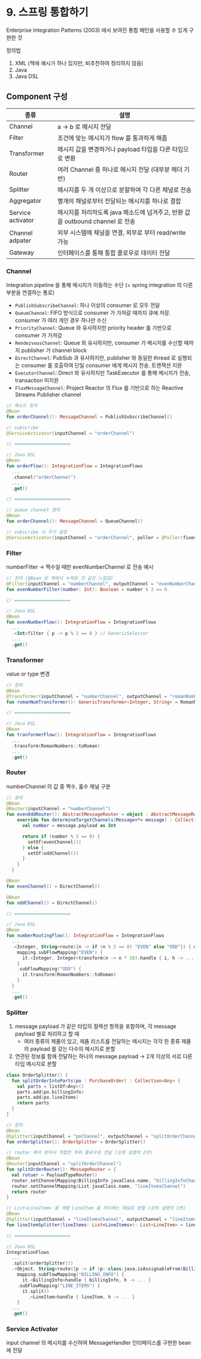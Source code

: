 # 9. 스프링 통합하기
Enterprise Integration Patterns (2003) 에서 보여진 통합 패턴을 사용할 수 있게 구현한 것

정의법
1. XML (책에 예시가 하나 있지만, 비추천하여 정리하지 않음)
2. Java
3. Java DSL

## Component 구성
| 종류 | 설명 |
| - | - |
| Channel | a -> b 로 메시지 전달 |
| Filter | 조건에 맞는 메시지가 flow 를 통과하게 해줌 |
| Transformer | 메시지 값을 변경하거나 payload 타입을 다른 타입으로 변환 |
| Router | 여러 Channel 중 하나로 메시지 전달 (대부분 헤더 기반) |
| Splitter | 메시지를 두 개 이상으로 분할하여 각 다른 채널로 전송 |
| Aggregator | 별개의 채널로부터 전달되는 메시지를 하나로 결합 |
| Service activator | 메시지를 처리하도록 java 메소드에 넘겨주고, 반환 값을 outbound channel 로 전송 |
| Channel adpater | 외부 시스템에 채널을 연결, 외부로 부터 read/write 가능 |
| Gateway | 인터페이스를 통해 통합 플로우로 데이터 전달 |

### Channel
Integration pipeline 을 통해 메시지가 이동하는 수단 (= spring integration 의 다른 부분을 연결하는 통로)

- `PublishSubscribeChannel`: 하나 이상의 consumer 로 모두 전달
- `QueueChannel`: FIFO 방식으로 consumer 가 가져갈 때까지 큐에 저장. consumer 가 여러 개인 경우 하나만 수신
- `PriorityChannel`: Queue 와 유사하지만 priority header 를 기반으로 consumer 가 가져감
- `RendezvousChannel`: Queue 와 유사하지만, consumer 가 메시지를 수신할 때까지 publisher 가 channel block
- `DirectChannel`: PubSub 과 유사하지만, publisher 와 동일한 thread 로 실행되는 consumer 를 호출하여 단일 consumer 에게 메시지 전송. 트랜잭션 지원
- `ExecutorChannel`: Direct 와 유사하지만 TaskExecutor 를 통해 메시지가 전송, transaction 미지원
- `FluxMessageChannel`: Project Reactor 의 Flux 를 기반으로 하는 Reactive Streams Publisher channel

```kotlin
// 메소드 정의
@Bean
fun orderChannel(): MessageChannel = PublishSubscribeChannel()

// subscribe
@ServiceActivator(inputChannel = "orderChannel")

// =====================

// Java DSL
@Bean
fun orderFlow(): IntegrationFlow = IntegrationFlows
  ...
  .channel("orderChannel")
  ...
  .get()

// =====================

// queue channel 정의
@Bean
fun orderChannel(): MessageChannel = QueueChannel()

// subscribe 시 주기 설정
@ServiceActivator(inputChannel = "orderChannel", poller = @Poller(fixedRate = "1000"))
```

### Filter
numberFilter -> 짝수일 때만 evenNumberChannel 로 전송 예시

```kotlin
// 정의 (@Bean 은 책에서 누락된 것 같은 느낌낌)
@Filter(inputChannel = "numberChannel", outputChannel = "evenNumberChannel")
fun evenNumberFilter(number: Int): Boolean = number % 2 == 0

// =====================

// Java DSL
@Bean
fun evenNumberFlow(): IntegrationFlow = IntegrationFlows
  ...
  .<Int>filter { p -> p % 2 == 0 } // GenericSelector
  ...
  .get()
```

### Transformer
value or type 변경

```kotlin
// 정의
@Bean
@Transformer(inputChannel = "numberChannel", outputChannel = "romanNumberChannel")
fun romanNumTransformer(): GenericTransformer<Integer, String> = RomanNumbers::toRoman

// =====================

// Java DSL
@Bean
fun tranformerFlow(): IntegrationFlow = IntegrationFlows
  ...
  .transform(RomanNumbers::toRoman)
  ...
  .get()
```

### Router
numberChannel 의 값 중 짝수, 홀수 채널 구분

```kotlin
// 정의
@Bean
@Router(inputChannel = "numberChannel")
fun evenOddRouter(): AbstractMessageRouter = object : AbstractMessageRouter() {
    override fun determineTargetChannels(Message<*> message) : Collection<MessageChannel> {
      val number = message.payload as Int

      return if (number % 2 == 0) {
        setOf(evenChannel())
      } else {
        setOf(oddChannel())
      }
    }
  }

@Bean
fun evenChannel() = DirectChannel()

@Bean
fun oddChannel() = DirectChannel()

// =====================

// Java DSL
@Bean
fun numberRoutingFlow(): IntegrationFlow = IntegrationFlows
  ...
  .<Integer, String>route({n -> if (n % 2 == 0) "EVEN" else "ODD"}) { mapping ->
    mapping.subFlowMapping("EVEN") {
      it.<Integer, Integer>transform(n -> n * 10).handle { i, h -> ... }
    }
    .subFlowMapping("ODD") {
      it.transform(RomanNumbers::toRoman)
    }
  }
  ...
  .get()
```

### Splitter
1. message payload 가 같은 타입의 컬렉션 항목을 포함하며, 각 message payload 별로 처리하고 할 때
    - 여러 종류의 제품이 있고, 제품 리스트를 전달하는 메시지는 각각 한 종류 제품의 payload 를 갖는 다수의 메시지로 분할
2. 연관된 정보를 함께 전달하는 하나의 message payload -> 2개 이상의 서로 다른 타입 메시지로 분할

```kotlin
class OrderSplitter() {
  fun splitOrderIntoParts(po : PurchaseOrder) : Collection<Any> {
    val parts = listOf<Any>()
    parts.add(po.billingInfo)
    parts.add(po.lineItems)
    return parts
  }
}

// 정의
@Bean
@Splitter(inputChannel = "poChannel", outputChannel = "splitOrderChannel")
fun orderSplitter(): OrderSplitter = OrderSplitter()

// router 에서 받아서 적합한 하위 플로우로 전달 (상위 설명의 2번)
@Bean
@Router(inputChannel = "splitOrderChannel")
fun splitOrderRouter(): MessageRouter = {
  val rotuer = PayloadTypeRouter()
  router.setChannelMapping(BillingInfo.javaClass.name, "billingInfoChannel")
  router.setChannelMapping(List.javaClass.name, "lineItemsChannel")
  return router
}

// List<LineItem> 을 개별 LineItem 을 처리하는 채널로 분할 (상위 설명의 1번)
@Bean
@Splitter(inputChannel = "lineItemsChannel", outputChannel = "lineItemChannel")
fun lineItemSplitter(lineItems: List<LineItems>): List<LineItem> = lineItems

// =====================

// Java DSL
IntegrationFlows
  ...
  .split(orderSplitter())
  .<Object, String>route({p -> if (p::class.java.isAssignableFrom(BillingInfo::class.java)) "BILLING_INFO" else "LINE_ITEMS"}) { mapping ->
    mapping.subFlowMapping("BILLING_INFO") {
      it.<BillingInfo>handle { billingInfo, h -> ... }
    .subFlowMapping("LINE_ITEMS") {
      it.split()
        .<LineItem>handle { lineItem, h -> ... }
    }
  ...
  .get()
```

### Service Activator
input channel 의 메시지를 수신하여 MessageHandler 인터페이스를 구현한 bean 에 전달

